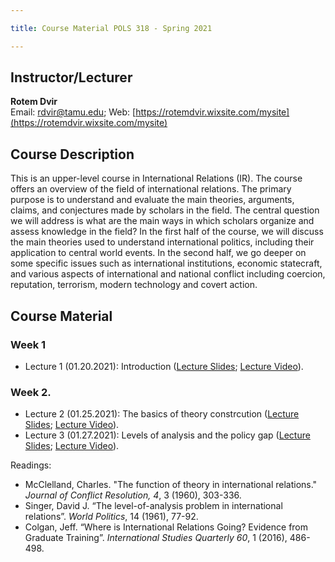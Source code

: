 ```yaml
---

title: Course Material POLS 318 - Spring 2021

---
```


## Instructor/Lecturer
**Rotem Dvir**  
Email: rdvir@tamu.edu; Web: [https://rotemdvir.wixsite.com/mysite](https://rotemdvir.wixsite.com/mysite)

## Course Description
This is an upper-level course in International Relations (IR). The course offers an overview of the field of international relations. The primary purpose is to understand and evaluate the main theories, arguments, claims, and conjectures made by scholars in the field. The central question we will address is what are the main ways in which scholars organize and assess knowledge in the field? In the first half of the course, we will discuss the main theories used to understand international politics, including their application to central world events. In the second half, we go deeper on some specific issues such as international institutions, economic statecraft, and various aspects of international and national conflict including coercion, reputation, terrorism, modern technology and covert action.

## Course Material

### Week 1   

  - Lecture 1 (01.20.2021): Introduction ([Lecture Slides](LectureSlides/318__IR_Lecture_1.pdf); [Lecture Video](https://youtu.be/OLSG4Nybmdk)).  

### Week 2.  

  - Lecture 2 (01.25.2021): The basics of theory constrcution ([Lecture Slides](LectureSlides/318__IR_Lecture_2.pdf); [Lecture Video](https://youtu.be/98MUaUNU6Gs)).
  - Lecture 3 (01.27.2021): Levels of analysis and the policy gap ([Lecture Slides](LectureSlides/318__IR_Lecture_3.pdf); [Lecture Video](https://youtu.be/kooM1fEqW0I)).  
  
Readings:  

  - McClelland, Charles. "The function of theory in international relations." *Journal of Conflict Resolution, 4*, 3 (1960), 303-336.
  - Singer, David J. “The level-of-analysis problem in international relations”. *World Politics*, 14 (1961), 77-92.
  - Colgan, Jeff. “Where is International Relations Going? Evidence from Graduate Training”. *International Studies Quarterly 60*, 1 (2016), 486-498.  
 


